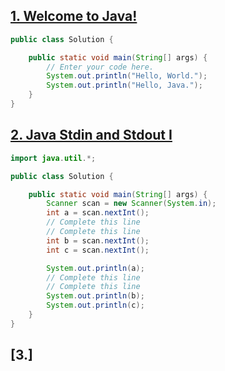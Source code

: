 ## [1. Welcome to Java!](https://www.hackerrank.com/challenges/welcome-to-java/problem)
```java
public class Solution {

    public static void main(String[] args) {
        // Enter your code here.
        System.out.println("Hello, World.");
        System.out.println("Hello, Java.");
    }
}
```
## [2. Java Stdin and Stdout I](https://www.hackerrank.com/challenges/java-stdin-and-stdout-1/problem?isFullScreen=true)
```java
import java.util.*;

public class Solution {

    public static void main(String[] args) {
        Scanner scan = new Scanner(System.in);
        int a = scan.nextInt();
        // Complete this line
        // Complete this line
        int b = scan.nextInt();
        int c = scan.nextInt();

        System.out.println(a);
        // Complete this line
        // Complete this line
        System.out.println(b);
        System.out.println(c);
    }
}
```
## [3.]